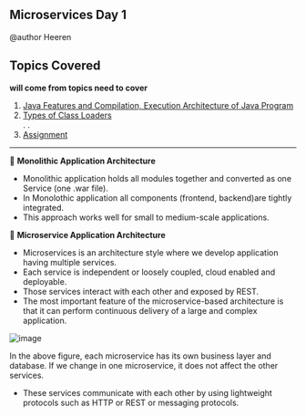 ## Microservices Day 1
@author Heeren

 **Topics Covered**
--------------
**will come from topics need to cover**

1. [Java Features and Compilation, Execution Architecture of Java Program](#1-java-features-and-compilation-execution-architecture-of-java-program)       
2. [Types of Class Loaders](#2-types-of-class-loaders)       
.
.
8. [Assignment](#8-assignment)
--------------
🔵 **Monolithic Application Architecture**     

- Monolithic application holds all modules together and converted as one Service (one .war file).    
- In Monolothic application all components (frontend, backend)are tightly integrated.    
- This approach works well for small to medium-scale applications.    
    
🔵 **Microservice Application Architecture**    
- Microservices is an architecture style where we develop application having multiple services.    
- Each service is independent or loosely coupled, cloud enabled and deployable.    
- Those services interact with each other and exposed by REST.
- The most important feature of the microservice-based architecture is that it can perform continuous delivery of a large and complex application.

![image](https://github.com/user-attachments/assets/58f1277e-50dc-4ae7-92db-d0182b0474c9)

In the above figure, each microservice has its own business layer and database. If we change in one microservice, it does not affect the other services.    
- These services communicate with each other by using lightweight protocols such as HTTP or REST or messaging protocols.   

